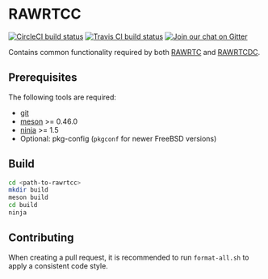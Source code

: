 # RAWRTCC

[![CircleCI build status][circleci-badge]][circleci-url]
[![Travis CI build status][travis-ci-badge]][travis-ci-url]
[![Join our chat on Gitter][gitter-icon]][gitter]

Contains common functionality required by both [RAWRTC][rawrtc] and
[RAWRTCDC][rawrtcdc].

## Prerequisites

The following tools are required:

* [git][git]
* [meson][meson] >= 0.46.0
* [ninja][ninja] >= 1.5
* Optional: pkg-config (`pkgconf` for newer FreeBSD versions)

## Build

```bash
cd <path-to-rawrtcc>
mkdir build
meson build
cd build
ninja
```

## Contributing

When creating a pull request, it is recommended to run `format-all.sh` to
apply a consistent code style.



[circleci-badge]: https://circleci.com/gh/rawrtc/rawrtc-common.svg?style=shield
[circleci-url]: https://circleci.com/gh/rawrtc/rawrtc-common
[travis-ci-badge]: https://travis-ci.org/rawrtc/rawrtc-common.svg?branch=master
[travis-ci-url]: https://travis-ci.org/rawrtc/rawrtc-common
[gitter]: https://gitter.im/rawrtc/Lobby
[gitter-icon]: https://badges.gitter.im/rawrtc/Lobby.svg

[rawrtc]: https://github.com/rawrtc/rawrtc
[rawrtcdc]: https://github.com/rawrtc/rawrtc-data-channel

[git]: https://git-scm.com
[meson]: https://mesonbuild.com
[ninja]: https://ninja-build.org
